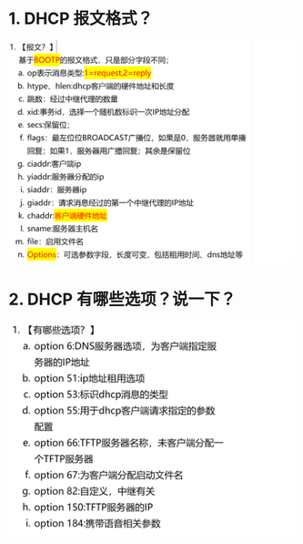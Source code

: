 # 1. DHCP 报文格式？

![alt text](images/面试题---DHCP报文和选项字段/image.png)

# 2. DHCP 有哪些选项？说一下？

![alt text](images/面试题---DHCP报文和选项字段/image-1.png)
